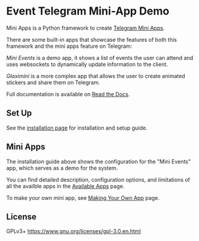 Event Telegram Mini-App Demo
============================

Mini Apps is a Python framework to create [Telegram Mini Apps](https://core.telegram.org/bots/webapps).

There are some built-in apps that showcase the features of both this framework and the mini apps feature on Telegram:

_Mini Events_ is a demo app, it shows a list of events the user can attend and uses websockets to dynamically
update information to the client.

_Glaximini_ is a more complex app that allows the user to create animated stickers and share them on Telegram.

Full documentation is available on [Read the Docs](https://mini-apps.readthedocs.io/en/latest/).


Set Up
------

See the [installation page](./docs/installation/basic.md) for installation and setup guide.


Mini Apps
---------

The installation guide above shows the configuration for the "Mini Events" app, which serves as a demo for the system.

You can find detailed description, configuration options, and limitations of all the availble apps in the
[Available Apps](./docs/apps/index.md) page.

To make your own mini app, see [Making Your Own App](./docs/apps/custom.md) page.


License
-------

GPLv3+ https://www.gnu.org/licenses/gpl-3.0.en.html
